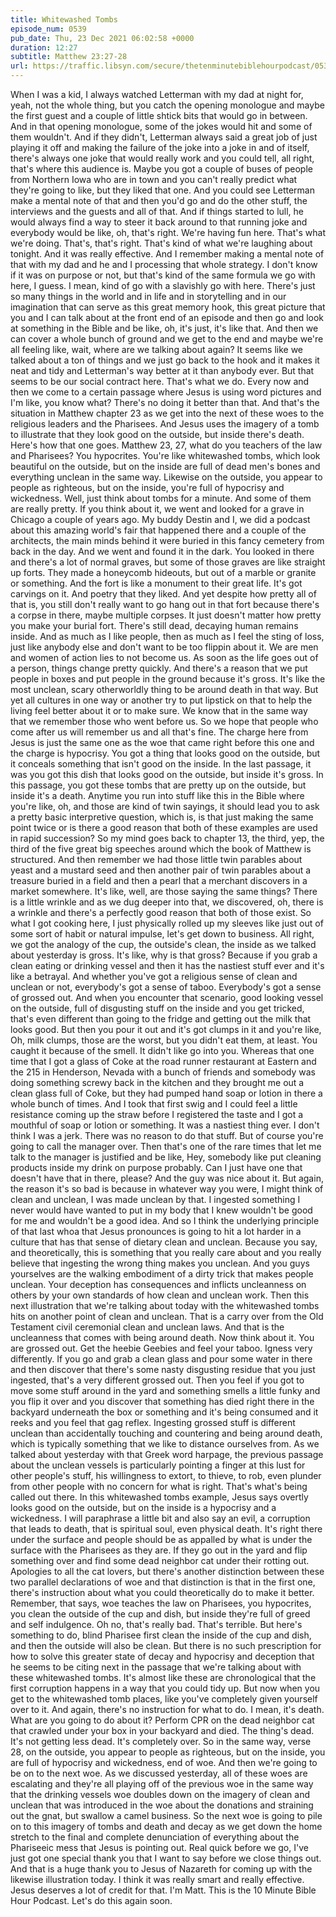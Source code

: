 ```yaml
---
title: Whitewashed Tombs
episode_num: 0539
pub_date: Thu, 23 Dec 2021 06:02:58 +0000
duration: 12:27
subtitle: Matthew 23:27-28
url: https://traffic.libsyn.com/secure/thetenminutebiblehourpodcast/0539_-_Whitewashed_Tombs.mp3
---
```


 When I was a kid, I always watched Letterman with my dad at night for, yeah, not the whole thing, but you catch the opening monologue and maybe the first guest and a couple of little shtick bits that would go in between. And in that opening monologue, some of the jokes would hit and some of them wouldn't. And if they didn't, Letterman always said a great job of just playing it off and making the failure of the joke into a joke in and of itself, there's always one joke that would really work and you could tell, all right, that's where this audience is. Maybe you got a couple of buses of people from Northern Iowa who are in town and you can't really predict what they're going to like, but they liked that one. And you could see Letterman make a mental note of that and then you'd go and do the other stuff, the interviews and the guests and all of that. And if things started to lull, he would always find a way to steer it back around to that running joke and everybody would be like, oh, that's right. We're having fun here. That's what we're doing. That's, that's right. That's kind of what we're laughing about tonight. And it was really effective. And I remember making a mental note of that with my dad and he and I processing that whole strategy. I don't know if it was on purpose or not, but that's kind of the same formula we go with here, I guess. I mean, kind of go with a slavishly go with here. There's just so many things in the world and in life and in storytelling and in our imagination that can serve as this great memory hook, this great picture that you and I can talk about at the front end of an episode and then go and look at something in the Bible and be like, oh, it's just, it's like that. And then we can cover a whole bunch of ground and we get to the end and maybe we're all feeling like, wait, where are we talking about again? It seems like we talked about a ton of things and we just go back to the hook and it makes it neat and tidy and Letterman's way better at it than anybody ever. But that seems to be our social contract here. That's what we do. Every now and then we come to a certain passage where Jesus is using word pictures and I'm like, you know what? There's no doing it better than that. And that's the situation in Matthew chapter 23 as we get into the next of these woes to the religious leaders and the Pharisees. And Jesus uses the imagery of a tomb to illustrate that they look good on the outside, but inside there's death. Here's how that one goes. Matthew 23, 27, what do you teachers of the law and Pharisees? You hypocrites. You're like whitewashed tombs, which look beautiful on the outside, but on the inside are full of dead men's bones and everything unclean in the same way. Likewise on the outside, you appear to people as righteous, but on the inside, you're full of hypocrisy and wickedness. Well, just think about tombs for a minute. And some of them are really pretty. If you think about it, we went and looked for a grave in Chicago a couple of years ago. My buddy Destin and I, we did a podcast about this amazing world's fair that happened there and a couple of the architects, the main minds behind it were buried in this fancy cemetery from back in the day. And we went and found it in the dark. You looked in there and there's a lot of normal graves, but some of those graves are like straight up forts. They made a honeycomb hideouts, but out of a marble or granite or something. And the fort is like a monument to their great life. It's got carvings on it. And poetry that they liked. And yet despite how pretty all of that is, you still don't really want to go hang out in that fort because there's a corpse in there, maybe multiple corpses. It just doesn't matter how pretty you make your burial fort. There's still dead, decaying human remains inside. And as much as I like people, then as much as I feel the sting of loss, just like anybody else and don't want to be too flippin about it. We are men and women of action lies to not become us. As soon as the life goes out of a person, things change pretty quickly. And there's a reason that we put people in boxes and put people in the ground because it's gross. It's like the most unclean, scary otherworldly thing to be around death in that way. But yet all cultures in one way or another try to put lipstick on that to help the living feel better about it or to make sure. We know that in the same way that we remember those who went before us. So we hope that people who come after us will remember us and all that's fine. The charge here from Jesus is just the same one as the woe that came right before this one and the charge is hypocrisy. You got a thing that looks good on the outside, but it conceals something that isn't good on the inside. In the last passage, it was you got this dish that looks good on the outside, but inside it's gross. In this passage, you got these tombs that are pretty up on the outside, but inside it's a death. Anytime you run into stuff like this in the Bible where you're like, oh, and those are kind of twin sayings, it should lead you to ask a pretty basic interpretive question, which is, is that just making the same point twice or is there a good reason that both of these examples are used in rapid succession? So my mind goes back to chapter 13, the third, yep, the third of the five great big speeches around which the book of Matthew is structured. And then remember we had those little twin parables about yeast and a mustard seed and then another pair of twin parables about a treasure buried in a field and then a pearl that a merchant discovers in a market somewhere. It's like, well, are those saying the same things? There is a little wrinkle and as we dug deeper into that, we discovered, oh, there is a wrinkle and there's a perfectly good reason that both of those exist. So what I got cooking here, I just physically rolled up my sleeves like just out of some sort of habit or natural impulse, let's get down to business. All right, we got the analogy of the cup, the outside's clean, the inside as we talked about yesterday is gross. It's like, why is that gross? Because if you grab a clean eating or drinking vessel and then it has the nastiest stuff ever and it's like a betrayal. And whether you've got a religious sense of clean and unclean or not, everybody's got a sense of taboo. Everybody's got a sense of grossed out. And when you encounter that scenario, good looking vessel on the outside, full of disgusting stuff on the inside and you get tricked, that's even different than going to the fridge and getting out the milk that looks good. But then you pour it out and it's got clumps in it and you're like, Oh, milk clumps, those are the worst, but you didn't eat them, at least. You caught it because of the smell. It didn't like go into you. Whereas that one time that I got a glass of Coke at the road runner restaurant at Eastern and the 215 in Henderson, Nevada with a bunch of friends and somebody was doing something screwy back in the kitchen and they brought me out a clean glass full of Coke, but they had pumped hand soap or lotion in there a whole bunch of times. And I took that first swig and I could feel a little resistance coming up the straw before I registered the taste and I got a mouthful of soap or lotion or something. It was a nastiest thing ever. I don't think I was a jerk. There was no reason to do that stuff. But of course you're going to call the manager over. Then that's one of the rare times that let me talk to the manager is justified and be like, Hey, somebody like put cleaning products inside my drink on purpose probably. Can I just have one that doesn't have that in there, please? And the guy was nice about it. But again, the reason it's so bad is because in whatever way you were, I might think of clean and unclean, I was made unclean by that. I ingested something I never would have wanted to put in my body that I knew wouldn't be good for me and wouldn't be a good idea. And so I think the underlying principle of that last whoa that Jesus pronounces is going to hit a lot harder in a culture that has that sense of dietary clean and unclean. Because you say, and theoretically, this is something that you really care about and you really believe that ingesting the wrong thing makes you unclean. And you guys yourselves are the walking embodiment of a dirty trick that makes people unclean. Your deception has consequences and inflicts uncleanness on others by your own standards of how clean and unclean work. Then this next illustration that we're talking about today with the whitewashed tombs hits on another point of clean and unclean. That is a carry over from the Old Testament civil ceremonial clean and unclean laws. And that is the uncleanness that comes with being around death. Now think about it. You are grossed out. Get the heebie Geebies and feel your taboo. Igness very differently. If you go and grab a clean glass and pour some water in there and then discover that there's some nasty disgusting residue that you just ingested, that's a very different grossed out. Then you feel if you got to move some stuff around in the yard and something smells a little funky and you flip it over and you discover that something has died right there in the backyard underneath the box or something and it's being consumed and it reeks and you feel that gag reflex. Ingesting grossed stuff is different unclean than accidentally touching and countering and being around death, which is typically something that we like to distance ourselves from. As we talked about yesterday with that Greek word harpage, the previous passage about the unclean vessels is particularly pointing a finger at this lust for other people's stuff, his willingness to extort, to thieve, to rob, even plunder from other people with no concern for what is right. That's what's being called out there. In this whitewashed tombs example, Jesus says overtly looks good on the outside, but on the inside is a hypocrisy and a wickedness. I will paraphrase a little bit and also say an evil, a corruption that leads to death, that is spiritual soul, even physical death. It's right there under the surface and people should be as appalled by what is under the surface with the Pharisees as they are. If they go out in the yard and flip something over and find some dead neighbor cat under their rotting out. Apologies to all the cat lovers, but there's another distinction between these two parallel declarations of woe and that distinction is that in the first one, there's instruction about what you could theoretically do to make it better. Remember, that says, woe teaches the law on Pharisees, you hypocrites, you clean the outside of the cup and dish, but inside they're full of greed and self indulgence. Oh no, that's really bad. That's terrible. But here's something to do, blind Pharisee first clean the inside of the cup and dish, and then the outside will also be clean. But there is no such prescription for how to solve this greater state of decay and hypocrisy and deception that he seems to be citing next in the passage that we're talking about with these whitewashed tombs. It's almost like these are chronological that the first corruption happens in a way that you could tidy up. But now when you get to the whitewashed tomb places, like you've completely given yourself over to it. And again, there's no instruction for what to do. I mean, it's death. What are you going to do about it? Perform CPR on the dead neighbor cat that crawled under your box in your backyard and died. The thing's dead. It's not getting less dead. It's completely over. So in the same way, verse 28, on the outside, you appear to people as righteous, but on the inside, you are full of hypocrisy and wickedness, end of woe. And then we're going to be on to the next woe. As we discussed yesterday, all of these woes are escalating and they're all playing off of the previous woe in the same way that the drinking vessels woe doubles down on the imagery of clean and unclean that was introduced in the woe about the donations and straining out the gnat, but swallow a camel business. So the next woe is going to pile on to this imagery of tombs and death and decay as we get down the home stretch to the final and complete denunciation of everything about the Phariseeic mess that Jesus is pointing out. Real quick before we go, I've just got one special thank you that I want to say before we close things out. And that is a huge thank you to Jesus of Nazareth for coming up with the likewise illustration today. I think it was really smart and really effective. Jesus deserves a lot of credit for that. I'm Matt. This is the 10 Minute Bible Hour Podcast. Let's do this again soon.